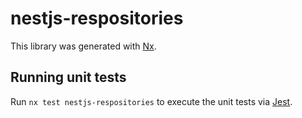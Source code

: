 # nestjs-respositories

This library was generated with [Nx](https://nx.dev).

## Running unit tests

Run `nx test nestjs-respositories` to execute the unit tests via [Jest](https://jestjs.io).
